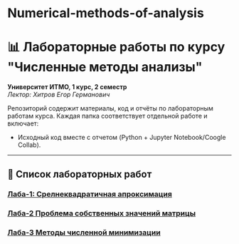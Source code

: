 # Numerical-methods-of-analysis
# 📊 Лабораторные работы по курсу "Численные методы анализы"  
**Университет ИТМО, 1 курс, 2 семестр**  
*Лектор: Хитров Егор Германович*

Репозиторий содержит материалы, код и отчёты по лабораторным работам курса. Каждая папка соответствует отдельной работе и включает:  
- Исходный код вместе с отчетом (Python + Jupyter Notebook/Coogle Collab).  
---

## 🧪 Список лабораторных работ

### [Лаба-1: Срелнеквадратичная апроксимация](./lab-1/)  

### [Лаба-2  Проблема собственных значений матрицы](./lab-2/)


### [Лаба-3  Методы численной минимизации](./lab-3/)




